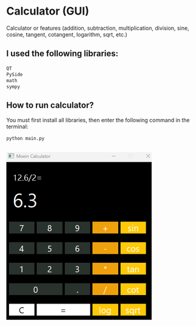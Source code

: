 # Calculator (GUI)
Calculator or features (addition, subtraction, multiplication, division, sine, cosine, tangent, cotangent, logarithm, sqrt, etc.)
## I used the following libraries:
```
QT
PySide
math
sympy
```
## How to run calculator?
You must first install all libraries, then enter the following command in the terminal:
```
python main.py
```

## 


![" Calculator "](https://github.com/Moein-Moatali-2006/Pylearn7/blob/main/GUI/Assignment%2017/Calculator/pictuer/result.png)